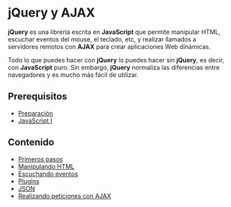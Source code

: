 # jQuery y AJAX

**jQuery** es una librería escrita en **JavaScript** que permite manipular HTML, escuchar eventos del mouse, el teclado, etc, y realizar llamados a servidores remotos con **AJAX** para crear aplicaciones Web dinámicas.

Todo lo que puedes hacer con **jQuery** lo puedes hacer sin **jQuery**, es decir, con **JavaScript** puro. Sin embargo, **jQuery** normaliza las diferencias entre navegadores y es mucho más fácil de utilizar.

## Prerequisitos

* [Preparación](../prep/README.md)
* [JavaScript I](../js/README.md)

## Contenido

* [Primeros pasos](1-primeros-pasos.md)
* [Manipulando HTML](2-manipulando-html.md)
* [Escuchando eventos](3-escuchando-eventos.md)
* [Plugins](4-plugins.md)
* [JSON](5-json.md)
* [Realizando peticiones con AJAX](6-ajax.md)
